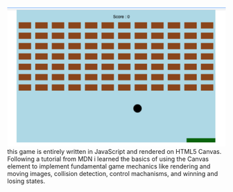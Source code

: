 <img src="https://github.com/Mitictonylor/extra/blob/master/thumbnails/destroy/destroy1.png" width="600">
this game is entirely written in JavaScript and rendered on HTML5 Canvas.
Following a tutorial from MDN i learned  the basics of using the Canvas element to implement fundamental game mechanics like rendering and moving images, collision detection, control machanisms, and winning and losing states.
